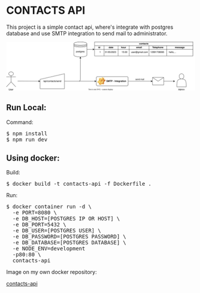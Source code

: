 # CONTACTS API

This project is a simple contact api, where's integrate with postgres database and use SMTP integration to send mail to administrator.

<img src="docs/fluxograma-contacts-send.svg" width="600"/>




## Run Local:
Command:
<pre>
$ npm install
$ npm run dev
</pre>

## Using docker:

Build:
<pre>
$ docker build -t contacts-api -f Dockerfile .
</pre>

Run:
<pre>
$ docker container run -d \
  -e PORT=8080 \
  -e DB_HOST=[POSTGRES IP OR HOST] \
  -e DB_PORT=5432 \
  -e DB_USER=[POSTGRES USER] \
  -e DB_PASSWORD=[POSTGRES PASSWORD] \
  -e DB_DATABASE=[POSTGRES DATABASE] \
  -e NODE_ENV=development
  -p80:80 \
  contacts-api  
</pre>


Image on my own docker repository:

<a href="">contacts-api</a>

